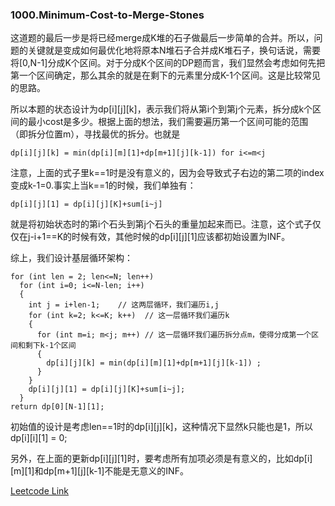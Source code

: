 ### 1000.Minimum-Cost-to-Merge-Stones

这道题的最后一步是将已经merge成K堆的石子做最后一步简单的合并。所以，问题的关键就是变成如何最优化地将原本N堆石子合并成K堆石子，换句话说，需要将[0,N-1]分成K个区间。对于分成K个区间的DP题而言，我们显然会考虑如何先把第一个区间确定，那么其余的就是在剩下的元素里分成K-1个区间。这是比较常见的思路。

所以本题的状态设计为dp[i][j][k]，表示我们将从第i个到第j个元素，拆分成k个区间的最小cost是多少。根据上面的想法，我们需要遍历第一个区间可能的范围（即拆分位置m），寻找最优的拆分。也就是
```
dp[i][j][k] = min(dp[i][m][1]+dp[m+1][j][k-1]) for i<=m<j
```
注意，上面的式子里k==1时是没有意义的，因为会导致式子右边的第二项的index变成k-1=0.事实上当k==1的时候，我们单独有：
```
dp[i][j][1] = dp[i][j][K]+sum[i~j]
```
就是将初始状态时的第i个石头到第j个石头的重量加起来而已。注意，这个式子仅仅在j-i+1==K的时候有效，其他时候的dp[i][j][1]应该都初始设置为INF。

综上，我们设计基层循环架构：
```
for (int len = 2; len<=N; len++)
  for (int i=0; i<=N-len; i++)
  {
    int j = i+len-1;    // 这两层循环，我们遍历i,j
    for (int k=2; k<=K; k++)  // 这一层循环我们遍历k
    {
      for (int m=i; m<j; m++) // 这一层循环我们遍历拆分点m，使得分成第一个区间和剩下k-1个区间
      {
        dp[i][j][k] = min(dp[i][m][1]+dp[m+1][j][k-1]) ;
      }
    }
    dp[i][j][1] = dp[i][j][K]+sum[i~j];
  }
return dp[0][N-1][1];
```
初始值的设计是考虑len==1时的dp[i][j][k]，这种情况下显然k只能也是1，所以dp[i][i][1] = 0;

另外，在上面的更新dp[i][j][1]时，要考虑所有加项必须是有意义的，比如dp[i][m][1]和dp[m+1][j][k-1]不能是无意义的INF。


[Leetcode Link](https://leetcode.com/problems/minimum-cost-to-merge-stones)